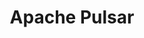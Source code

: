 ---
blog: https://pulsar.incubator.apache.org/blog/
git: https://github.com/apache/incubator-pulsar
logohandle: apache_pulsar
sort: pulsar
tags:
- apache
- mq
title: Apache Pulsar
twitter: https://x.com/Apache_Pulsar
website: https://pulsar.apache.org/
---